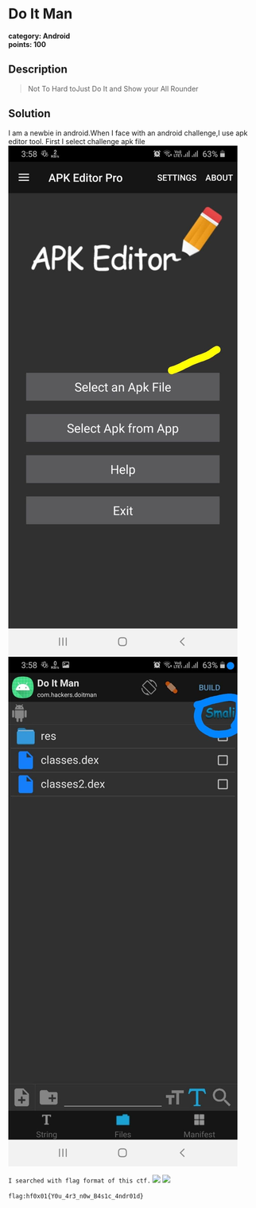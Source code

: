 # Do It Man
**category: Android**  
**points: 100**

## Description
>Not To Hard toJust Do It and Show your All Rounder

## Solution
I am a newbie in android.When I face with an android challenge,I use apk editor tool.
First I select challenge apk file 
<br>
![](1.jpg)
![](2.jpg)

```I searched with flag format of this ctf.``` 
![](3.jpg)
![](4.jpg)


```flag:hf0x01{Y0u_4r3_n0w_B4s1c_4ndr01d}```
